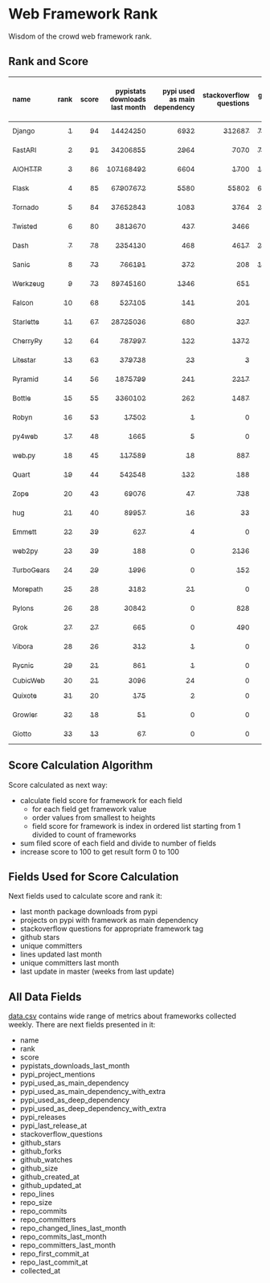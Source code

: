 # Web Framework Rank
Wisdom of the crowd web framework rank.

## Rank and Score
<sub>name</sub> | <sub>rank</sub> | <sub>score</sub> | <sub>pypistats downloads last month</sub> | <sub>pypi used as main dependency</sub> | <sub>stackoverflow questions</sub> | <sub>github stars</sub> | <sub>repo unique committers</sub> | <sub>repo changed lines last month</sub> | <sub>repo unique committers last month</sub> | <sub>repo last commit</sub>
:--- | ---: | ---: | ---: | ---: | ---: | ---: | ---: | ---: | ---: | ---:
[<sub>Django</sub>](https://github.com/django/django "first commit: 2005-07-13") | [<sub>1</sub>](# "  +0 last week") | [<sub>94</sub>](# "  +1 last week") | [<sub>14424250</sub>](# "  #7 in pypistats downloads last month +2.64% last week") | [<sub>6932</sub>](# "  #1 in pypi used as main dependency +0.55% last week") | [<sub>312687</sub>](# "  #1 in stackoverflow questions +0.02% last week") | [<sub>77997</sub>](# "  #1 in github stars +0.2% last week") | [<sub>3104</sub>](# "  #1 in repo unique committers +0.13% last week") | [<sub>3083</sub>](# "  #4 in repo changed lines last month +10.3% last week") | [<sub>36</sub>](# "  #1 in repo unique committers last month +5.88% last week") | [<sub>2024-07-12</sub>](# "▼ #5 in repo last commit 1 week ago")
[<sub>FastAPI</sub>](https://github.com/tiangolo/fastapi "first commit: 2018-12-05; uses: Starlette") | [<sub>2</sub>](# "  +0 last week") | [<sub>91</sub>](# "  +1 last week") | [<sub>34206855</sub>](# "  #5 in pypistats downloads last month +1.42% last week") | [<sub>2964</sub>](# "  #4 in pypi used as main dependency +0.78% last week") | [<sub>7070</sub>](# "  #3 in stackoverflow questions +0.45% last week") | [<sub>73500</sub>](# "  #2 in github stars +0.37% last week") | [<sub>659</sub>](# "  #4 in repo unique committers +0.15% last week") | [<sub>3172</sub>](# "▲ #3 in repo changed lines last month +29.84% last week") | [<sub>12</sub>](# "  #2 in repo unique committers last month -20.0% last week") | [<sub>2024-07-12</sub>](# "▼ #5 in repo last commit 1 week ago")
[<sub>AIOHTTP</sub>](https://github.com/aio-libs/aiohttp "first commit: 2013-10-01") | [<sub>3</sub>](# "▲ +1 last week") | [<sub>86</sub>](# "▲ +1 last week") | [<sub>107168492</sub>](# "  #1 in pypistats downloads last month +1.63% last week") | [<sub>6604</sub>](# "  #2 in pypi used as main dependency +0.52% last week") | [<sub>1700</sub>](# "  #9 in stackoverflow questions -0.06% last week") | [<sub>14797</sub>](# "  #7 in github stars +0.14% last week") | [<sub>753</sub>](# "  #3 in repo unique committers +0.13% last week") | [<sub>358</sub>](# "  #12 in repo changed lines last month +46.12% last week") | [<sub>4</sub>](# "▲ #9 in repo unique committers last month +33.33% last week") | [<sub>2024-07-13</sub>](# "  #1 in repo last commit 1 week ago")
[<sub>Flask</sub>](https://github.com/pallets/flask "first commit: 2010-04-06; uses: Werkzeug") | [<sub>4</sub>](# "▼ -1 last week") | [<sub>85</sub>](# "▼ -1 last week") | [<sub>67907672</sub>](# "  #3 in pypistats downloads last month +2.2% last week") | [<sub>5580</sub>](# "  #3 in pypi used as main dependency +0.29% last week") | [<sub>55802</sub>](# "  #2 in stackoverflow questions +0.03% last week") | [<sub>67048</sub>](# "  #3 in github stars +0.07% last week") | [<sub>848</sub>](# "  #2 in repo unique committers +0.0% last week") | [<sub>332</sub>](# "  #13 in repo changed lines last month +315.0% last week") | [<sub>3</sub>](# "▼ #11 in repo unique committers last month -25.0% last week") | [<sub>2024-07-11</sub>](# "▼ #5 in repo last commit 1 week ago")
[<sub>Tornado</sub>](https://github.com/tornadoweb/tornado "first commit: 2009-09-09") | [<sub>5</sub>](# "  +0 last week") | [<sub>84</sub>](# "  +0 last week") | [<sub>37652843</sub>](# "  #4 in pypistats downloads last month +2.25% last week") | [<sub>1083</sub>](# "  #6 in pypi used as main dependency +0.46% last week") | [<sub>3764</sub>](# "  #5 in stackoverflow questions +0.0% last week") | [<sub>21614</sub>](# "  #4 in github stars +0.0% last week") | [<sub>458</sub>](# "  #6 in repo unique committers +0.22% last week") | [<sub>1644</sub>](# "▼ #7 in repo changed lines last month -40.56% last week") | [<sub>4</sub>](# "  #9 in repo unique committers last month +0.0% last week") | [<sub>2024-07-11</sub>](# "▼ #5 in repo last commit 1 week ago")
[<sub>Twisted</sub>](https://github.com/twisted/twisted "first commit: 2001-07-09") | [<sub>6</sub>](# "  +0 last week") | [<sub>80</sub>](# "  +1 last week") | [<sub>3813670</sub>](# "  #8 in pypistats downloads last month +1.26% last week") | [<sub>437</sub>](# "  #9 in pypi used as main dependency +0.23% last week") | [<sub>3466</sub>](# "  #6 in stackoverflow questions -0.03% last week") | [<sub>5499</sub>](# "  #15 in github stars +0.13% last week") | [<sub>321</sub>](# "  #9 in repo unique committers +0.0% last week") | [<sub>10306</sub>](# "  #1 in repo changed lines last month -10.84% last week") | [<sub>7</sub>](# "  #5 in repo unique committers last month +0.0% last week") | [<sub>2024-07-08</sub>](# "▼ #5 in repo last commit 1 week ago")
[<sub>Dash</sub>](https://github.com/plotly/dash "first commit: 2015-04-10") | [<sub>7</sub>](# "  +0 last week") | [<sub>78</sub>](# "  -1 last week") | [<sub>2354130</sub>](# "  #10 in pypistats downloads last month +2.37% last week") | [<sub>468</sub>](# "  #8 in pypi used as main dependency +0.43% last week") | [<sub>4617</sub>](# "  #4 in stackoverflow questions +0.0% last week") | [<sub>20883</sub>](# "  #5 in github stars +0.12% last week") | [<sub>196</sub>](# "  #15 in repo unique committers +0.0% last week") | [<sub>1408</sub>](# "▼ #9 in repo changed lines last month -32.41% last week") | [<sub>6</sub>](# "▼ #6 in repo unique committers last month -25.0% last week") | [<sub>2024-07-11</sub>](# "▼ #5 in repo last commit 1 week ago")
[<sub>Sanic</sub>](https://github.com/sanic-org/sanic "first commit: 2016-05-26") | [<sub>8</sub>](# "  +0 last week") | [<sub>73</sub>](# "  -3 last week") | [<sub>766191</sub>](# "▼ #13 in pypistats downloads last month -3.52% last week") | [<sub>372</sub>](# "  #10 in pypi used as main dependency +0.81% last week") | [<sub>208</sub>](# "  #18 in stackoverflow questions +0.0% last week") | [<sub>17889</sub>](# "  #6 in github stars +0.1% last week") | [<sub>381</sub>](# "  #7 in repo unique committers +0.0% last week") | [<sub>4248</sub>](# "  #2 in repo changed lines last month +0.0% last week") | [<sub>5</sub>](# "  #8 in repo unique committers last month +0.0% last week") | [<sub>2024-06-30</sub>](# "▼ #13 in repo last commit 2 weeks ago")
[<sub>Werkzeug</sub>](https://github.com/pallets/werkzeug "first commit: 2007-05-04; used by: Flask and Quart") | [<sub>9</sub>](# "  +0 last week") | [<sub>73</sub>](# "  -2 last week") | [<sub>89745160</sub>](# "  #2 in pypistats downloads last month +2.32% last week") | [<sub>1346</sub>](# "  #5 in pypi used as main dependency +0.37% last week") | [<sub>651</sub>](# "  #15 in stackoverflow questions +0.15% last week") | [<sub>6588</sub>](# "  #12 in github stars +0.03% last week") | [<sub>503</sub>](# "  #5 in repo unique committers +0.0% last week") | [<sub>52</sub>](# "  #14 in repo changed lines last month +0.0% last week") | [<sub>3</sub>](# "  #11 in repo unique committers last month +0.0% last week") | [<sub>2024-07-02</sub>](# "▼ #13 in repo last commit 2 weeks ago")
[<sub>Falcon</sub>](https://github.com/falconry/falcon "first commit: 2012-12-06; used by: hug") | [<sub>10</sub>](# "▲ +4 last week") | [<sub>68</sub>](# "▲ +7 last week") | [<sub>527105</sub>](# "  #15 in pypistats downloads last month +5.76% last week") | [<sub>141</sub>](# "  #13 in pypi used as main dependency +0.0% last week") | [<sub>201</sub>](# "  #19 in stackoverflow questions +0.0% last week") | [<sub>9446</sub>](# "  #9 in github stars +0.06% last week") | [<sub>212</sub>](# "  #13 in repo unique committers +0.95% last week") | [<sub>631</sub>](# "▲ #10 in repo changed lines last month +15675.0% last week") | [<sub>3</sub>](# "▲ #11 in repo unique committers last month +200.0% last week") | [<sub>2024-07-13</sub>](# "▲ #1 in repo last commit 1 week ago")
[<sub>Starlette</sub>](https://github.com/encode/starlette "first commit: 2018-06-25; used by: FastAPI") | [<sub>11</sub>](# "▼ -1 last week") | [<sub>67</sub>](# "▼ -2 last week") | [<sub>28725036</sub>](# "  #6 in pypistats downloads last month +3.94% last week") | [<sub>680</sub>](# "  #7 in pypi used as main dependency +0.74% last week") | [<sub>327</sub>](# "  #17 in stackoverflow questions +0.0% last week") | [<sub>9801</sub>](# "  #8 in github stars +0.33% last week") | [<sub>284</sub>](# "  #10 in repo unique committers +0.0% last week") | [<sub>4</sub>](# "  #16 in repo changed lines last month +0.0% last week") | [<sub>1</sub>](# "  #15 in repo unique committers last month +0.0% last week") | [<sub>2024-06-29</sub>](# "▼ #13 in repo last commit 3 weeks ago")
[<sub>CherryPy</sub>](https://github.com/cherrypy/cherrypy "first commit: 2004-11-20") | [<sub>12</sub>](# "▼ -1 last week") | [<sub>64</sub>](# "▼ -3 last week") | [<sub>787997</sub>](# "▲ #12 in pypistats downloads last month +3.47% last week") | [<sub>122</sub>](# "  #15 in pypi used as main dependency +0.0% last week") | [<sub>1372</sub>](# "  #11 in stackoverflow questions +0.0% last week") | [<sub>1810</sub>](# "  #21 in github stars +0.11% last week") | [<sub>152</sub>](# "  #17 in repo unique committers +0.0% last week") | [<sub>2830</sub>](# "▼ #5 in repo changed lines last month +0.0% last week") | [<sub>6</sub>](# "  #6 in repo unique committers last month +0.0% last week") | [<sub>2024-07-02</sub>](# "▼ #13 in repo last commit 2 weeks ago")
[<sub>Litestar</sub>](https://github.com/litestar-org/litestar "first commit: 2021-12-06") | [<sub>13</sub>](# "  +0 last week") | [<sub>63</sub>](# "  +0 last week") | [<sub>379738</sub>](# "  #16 in pypistats downloads last month -19.84% last week") | [<sub>23</sub>](# "  #18 in pypi used as main dependency +0.0% last week") | [<sub>3</sub>](# "  #23 in stackoverflow questions +0.0% last week") | [<sub>5141</sub>](# "  #16 in github stars +0.69% last week") | [<sub>211</sub>](# "  #14 in repo unique committers +1.44% last week") | [<sub>1532</sub>](# "▼ #8 in repo changed lines last month -29.79% last week") | [<sub>10</sub>](# "  #3 in repo unique committers last month -16.67% last week") | [<sub>2024-07-11</sub>](# "▼ #5 in repo last commit 1 week ago")
[<sub>Pyramid</sub>](https://github.com/Pylons/pyramid "first commit: 2008-07-04; used by: CubicWeb") | [<sub>14</sub>](# "▼ -2 last week") | [<sub>56</sub>](# "▼ -10 last week") | [<sub>1875799</sub>](# "  #11 in pypistats downloads last month -5.02% last week") | [<sub>241</sub>](# "  #12 in pypi used as main dependency +0.42% last week") | [<sub>2217</sub>](# "  #7 in stackoverflow questions +0.0% last week") | [<sub>3923</sub>](# "▼ #18 in github stars +0.08% last week") | [<sub>367</sub>](# "  #8 in repo unique committers +0.0% last week") | [<sub>0</sub>](# "▼ #17 in repo changed lines last month -100.0% last week") | [<sub>0</sub>](# "▼ #17 in repo unique committers last month -100.0% last week") | [<sub>2024-06-10</sub>](# "▼ #17 in repo last commit 5 weeks ago")
[<sub>Bottle</sub>](https://github.com/bottlepy/bottle "first commit: 2009-06-30") | [<sub>15</sub>](# "  +0 last week") | [<sub>55</sub>](# "  +0 last week") | [<sub>3360102</sub>](# "  #9 in pypistats downloads last month +1.09% last week") | [<sub>262</sub>](# "  #11 in pypi used as main dependency +1.16% last week") | [<sub>1487</sub>](# "  #10 in stackoverflow questions +0.0% last week") | [<sub>8338</sub>](# "  #10 in github stars +0.02% last week") | [<sub>232</sub>](# "  #12 in repo unique committers +0.0% last week") | [<sub>0</sub>](# "▲ #17 in repo changed lines last month +100% last week") | [<sub>0</sub>](# "▲ #17 in repo unique committers last month +100% last week") | [<sub>2024-01-03</sub>](# "  #25 in repo last commit 28 weeks ago")
[<sub>Robyn</sub>](https://github.com/sansyrox/robyn "first commit: 2021-05-22") | [<sub>16</sub>](# "  +0 last week") | [<sub>53</sub>](# "  +1 last week") | [<sub>17502</sub>](# "  #21 in pypistats downloads last month +13.16% last week") | [<sub>1</sub>](# "  #25 in pypi used as main dependency +0.0% last week") | [<sub>0</sub>](# "  #24 in stackoverflow questions +100% last week") | [<sub>3924</sub>](# "▲ #17 in github stars +0.64% last week") | [<sub>69</sub>](# "  #22 in repo unique committers +2.99% last week") | [<sub>443</sub>](# "  #11 in repo changed lines last month -34.27% last week") | [<sub>8</sub>](# "▲ #4 in repo unique committers last month +33.33% last week") | [<sub>2024-07-13</sub>](# "  #1 in repo last commit 1 week ago")
[<sub>py4web</sub>](https://github.com/web2py/py4web "first commit: 2019-03-25") | [<sub>17</sub>](# "▲ +1 last week") | [<sub>48</sub>](# "▲ +1 last week") | [<sub>1665</sub>](# "  #25 in pypistats downloads last month +7.49% last week") | [<sub>5</sub>](# "  #22 in pypi used as main dependency +0.0% last week") | [<sub>0</sub>](# "  #24 in stackoverflow questions +100% last week") | [<sub>239</sub>](# "  #27 in github stars +0.42% last week") | [<sub>73</sub>](# "  #21 in repo unique committers +0.0% last week") | [<sub>1964</sub>](# "▲ #6 in repo changed lines last month +11.91% last week") | [<sub>2</sub>](# "▼ #14 in repo unique committers last month +0.0% last week") | [<sub>2024-07-13</sub>](# "  #1 in repo last commit 1 week ago")
[<sub>web.py</sub>](https://github.com/webpy/webpy "first commit: 1970-01-01") | [<sub>18</sub>](# "▲ +1 last week") | [<sub>45</sub>](# "▲ +1 last week") | [<sub>117589</sub>](# "  #17 in pypistats downloads last month -11.27% last week") | [<sub>18</sub>](# "  #20 in pypi used as main dependency +0.0% last week") | [<sub>887</sub>](# "  #12 in stackoverflow questions +0.0% last week") | [<sub>5882</sub>](# "  #13 in github stars +0.05% last week") | [<sub>97</sub>](# "  #20 in repo unique committers +0.0% last week") | [<sub>0</sub>](# "▲ #17 in repo changed lines last month +100% last week") | [<sub>0</sub>](# "▲ #17 in repo unique committers last month +100% last week") | [<sub>2024-04-30</sub>](# "  #22 in repo last commit 11 weeks ago")
[<sub>Quart</sub>](https://github.com/pallets/quart "first commit: 2017-05-14; uses: Werkzeug") | [<sub>19</sub>](# "▲ +1 last week") | [<sub>44</sub>](# "▲ +0 last week") | [<sub>542548</sub>](# "  #14 in pypistats downloads last month +6.24% last week") | [<sub>132</sub>](# "  #14 in pypi used as main dependency +0.0% last week") | [<sub>188</sub>](# "  #20 in stackoverflow questions +0.53% last week") | [<sub>2769</sub>](# "  #19 in github stars +0.54% last week") | [<sub>105</sub>](# "  #19 in repo unique committers +0.0% last week") | [<sub>0</sub>](# "▲ #17 in repo changed lines last month +100% last week") | [<sub>0</sub>](# "▲ #17 in repo unique committers last month +100% last week") | [<sub>2024-05-19</sub>](# "  #19 in repo last commit 8 weeks ago")
[<sub>Zope</sub>](https://github.com/zopefoundation/Zope "first commit: 1996-06-17") | [<sub>20</sub>](# "▼ -3 last week") | [<sub>43</sub>](# "▼ -9 last week") | [<sub>69076</sub>](# "  #19 in pypistats downloads last month +33.37% last week") | [<sub>47</sub>](# "  #16 in pypi used as main dependency +0.0% last week") | [<sub>738</sub>](# "  #14 in stackoverflow questions -0.14% last week") | [<sub>350</sub>](# "  #26 in github stars +0.29% last week") | [<sub>177</sub>](# "  #16 in repo unique committers +0.0% last week") | [<sub>0</sub>](# "▼ #17 in repo changed lines last month -100.0% last week") | [<sub>0</sub>](# "▼ #17 in repo unique committers last month -100.0% last week") | [<sub>2024-06-12</sub>](# "▼ #17 in repo last commit 5 weeks ago")
[<sub>hug</sub>](https://github.com/hugapi/hug "first commit: 2015-07-17; uses: Falcon") | [<sub>21</sub>](# "  +0 last week") | [<sub>40</sub>](# "  +0 last week") | [<sub>89957</sub>](# "  #18 in pypistats downloads last month +17.65% last week") | [<sub>16</sub>](# "  #21 in pypi used as main dependency +0.0% last week") | [<sub>33</sub>](# "  #22 in stackoverflow questions +0.0% last week") | [<sub>6854</sub>](# "  #11 in github stars +0.03% last week") | [<sub>125</sub>](# "  #18 in repo unique committers +0.0% last week") | [<sub>0</sub>](# "▲ #17 in repo changed lines last month +100% last week") | [<sub>0</sub>](# "▲ #17 in repo unique committers last month +100% last week") | [<sub>2023-06-30</sub>](# "  #26 in repo last commit 55 weeks ago")
[<sub>Emmett</sub>](https://github.com/emmett-framework/emmett "first commit: 2014-10-22") | [<sub>22</sub>](# "▲ +2 last week") | [<sub>39</sub>](# "▲ +11 last week") | [<sub>627</sub>](# "  #28 in pypistats downloads last month +5.38% last week") | [<sub>4</sub>](# "  #23 in pypi used as main dependency +0.0% last week") | [<sub>0</sub>](# "  #24 in stackoverflow questions +100% last week") | [<sub>1031</sub>](# "  #22 in github stars +0.39% last week") | [<sub>26</sub>](# "  #28 in repo unique committers +0.0% last week") | [<sub>34</sub>](# "▲ #15 in repo changed lines last month +100% last week") | [<sub>1</sub>](# "▲ #15 in repo unique committers last month +100% last week") | [<sub>2024-07-07</sub>](# "▲ #5 in repo last commit 1 week ago")
[<sub>web2py</sub>](https://github.com/web2py/web2py "first commit: 2011-11-23") | [<sub>23</sub>](# "▼ -1 last week") | [<sub>39</sub>](# "▼ +1 last week") | [<sub>188</sub>](# "▲ #30 in pypistats downloads last month +11.24% last week") | [<sub>0</sub>](# "  #28 in pypi used as main dependency +100% last week") | [<sub>2136</sub>](# "  #8 in stackoverflow questions +0.0% last week") | [<sub>2097</sub>](# "  #20 in github stars +0.14% last week") | [<sub>276</sub>](# "  #11 in repo unique committers +0.0% last week") | [<sub>0</sub>](# "▲ #17 in repo changed lines last month +100% last week") | [<sub>0</sub>](# "▲ #17 in repo unique committers last month +100% last week") | [<sub>2024-05-18</sub>](# "  #19 in repo last commit 9 weeks ago")
[<sub>TurboGears</sub>](https://github.com/TurboGears/tg2 "first commit: 2007-06-27") | [<sub>24</sub>](# "▼ -1 last week") | [<sub>29</sub>](# "▼ +0 last week") | [<sub>1996</sub>](# "  #24 in pypistats downloads last month +4.12% last week") | [<sub>0</sub>](# "  #28 in pypi used as main dependency +100% last week") | [<sub>152</sub>](# "  #21 in stackoverflow questions +0.0% last week") | [<sub>800</sub>](# "  #23 in github stars -0.12% last week") | [<sub>38</sub>](# "  #24 in repo unique committers +0.0% last week") | [<sub>0</sub>](# "▲ #17 in repo changed lines last month +100% last week") | [<sub>0</sub>](# "▲ #17 in repo unique committers last month +100% last week") | [<sub>2024-03-25</sub>](# "  #23 in repo last commit 16 weeks ago")
[<sub>Morepath</sub>](https://github.com/morepath/morepath "first commit: 2013-07-17") | [<sub>25</sub>](# "▲ +1 last week") | [<sub>28</sub>](# "▲ +0 last week") | [<sub>3182</sub>](# "  #22 in pypistats downloads last month -38.82% last week") | [<sub>21</sub>](# "  #19 in pypi used as main dependency +0.0% last week") | [<sub>0</sub>](# "  #24 in stackoverflow questions +100% last week") | [<sub>394</sub>](# "  #25 in github stars +0.0% last week") | [<sub>28</sub>](# "  #26 in repo unique committers +0.0% last week") | [<sub>0</sub>](# "▲ #17 in repo changed lines last month +100% last week") | [<sub>0</sub>](# "▲ #17 in repo unique committers last month +100% last week") | [<sub>2022-05-29</sub>](# "  #27 in repo last commit 111 weeks ago")
[<sub>Pylons</sub>](https://github.com/Pylons/pylons "first commit: 2006-02-18") | [<sub>26</sub>](# "▼ -1 last week") | [<sub>28</sub>](# "▼ +0 last week") | [<sub>30842</sub>](# "  #20 in pypistats downloads last month +44.07% last week") | [<sub>0</sub>](# "  #28 in pypi used as main dependency +100% last week") | [<sub>828</sub>](# "  #13 in stackoverflow questions +0.0% last week") | [<sub>231</sub>](# "  #28 in github stars +0.0% last week") | [<sub>36</sub>](# "  #25 in repo unique committers +0.0% last week") | [<sub>0</sub>](# "▲ #17 in repo changed lines last month +100% last week") | [<sub>0</sub>](# "▲ #17 in repo unique committers last month +100% last week") | [<sub>2018-01-12</sub>](# "  #31 in repo last commit 340 weeks ago")
[<sub>Grok</sub>](https://github.com/zopefoundation/grok "first commit: 2006-10-14") | [<sub>27</sub>](# "  +0 last week") | [<sub>27</sub>](# "  +0 last week") | [<sub>665</sub>](# "  #27 in pypistats downloads last month -13.86% last week") | [<sub>0</sub>](# "  #28 in pypi used as main dependency +100% last week") | [<sub>490</sub>](# "  #16 in stackoverflow questions -0.2% last week") | [<sub>26</sub>](# "  #32 in github stars +0.0% last week") | [<sub>45</sub>](# "  #23 in repo unique committers +0.0% last week") | [<sub>0</sub>](# "▲ #17 in repo changed lines last month +100% last week") | [<sub>0</sub>](# "▲ #17 in repo unique committers last month +100% last week") | [<sub>2024-05-08</sub>](# "  #21 in repo last commit 10 weeks ago")
[<sub>Vibora</sub>](https://github.com/vibora-io/vibora "first commit: 2018-06-13") | [<sub>28</sub>](# "  +0 last week") | [<sub>26</sub>](# "  +1 last week") | [<sub>312</sub>](# "  #29 in pypistats downloads last month +9.47% last week") | [<sub>1</sub>](# "  #25 in pypi used as main dependency +0.0% last week") | [<sub>0</sub>](# "  #24 in stackoverflow questions +100% last week") | [<sub>5673</sub>](# "  #14 in github stars +0.0% last week") | [<sub>27</sub>](# "  #27 in repo unique committers +0.0% last week") | [<sub>0</sub>](# "▲ #17 in repo changed lines last month +100% last week") | [<sub>0</sub>](# "▲ #17 in repo unique committers last month +100% last week") | [<sub>2019-02-11</sub>](# "  #30 in repo last commit 283 weeks ago")
[<sub>Pycnic</sub>](https://github.com/nullism/pycnic "first commit: 2015-11-04") | [<sub>29</sub>](# "  +0 last week") | [<sub>21</sub>](# "  +0 last week") | [<sub>861</sub>](# "  #26 in pypistats downloads last month -0.69% last week") | [<sub>1</sub>](# "  #25 in pypi used as main dependency +0.0% last week") | [<sub>0</sub>](# "  #24 in stackoverflow questions +100% last week") | [<sub>159</sub>](# "  #29 in github stars +0.0% last week") | [<sub>11</sub>](# "  #29 in repo unique committers +0.0% last week") | [<sub>0</sub>](# "▲ #17 in repo changed lines last month +100% last week") | [<sub>0</sub>](# "▲ #17 in repo unique committers last month +100% last week") | [<sub>2022-04-05</sub>](# "  #28 in repo last commit 119 weeks ago")
[<sub>CubicWeb</sub>](https://forge.extranet.logilab.fr/cubicweb/cubicweb "uses: Pyramid") | [<sub>30</sub>](# "▲ +1 last week") | [<sub>21</sub>](# "▲ +1 last week") | [<sub>3096</sub>](# "  #23 in pypistats downloads last month -15.55% last week") | [<sub>24</sub>](# "  #17 in pypi used as main dependency +0.0% last week") | [<sub>0</sub>](# "  #24 in stackoverflow questions +100% last week") | [<sub>0</sub>](# "  #33 in github stars +100% last week") | [<sub>0</sub>](# "  #33 in repo unique committers +100% last week") | [<sub>0</sub>](# "▲ #17 in repo changed lines last month +100% last week") | [<sub>0</sub>](# "▲ #17 in repo unique committers last month +100% last week") | [<sub></sub>](# "  #32 in repo last commit")
[<sub>Quixote</sub>](https://github.com/nascheme/quixote "first commit: 2006-03-16") | [<sub>31</sub>](# "▼ -1 last week") | [<sub>20</sub>](# "▼ +0 last week") | [<sub>175</sub>](# "▼ #31 in pypistats downloads last month +2.94% last week") | [<sub>2</sub>](# "  #24 in pypi used as main dependency +0.0% last week") | [<sub>0</sub>](# "  #24 in stackoverflow questions +100% last week") | [<sub>82</sub>](# "  #30 in github stars +0.0% last week") | [<sub>6</sub>](# "  #30 in repo unique committers +0.0% last week") | [<sub>0</sub>](# "▲ #17 in repo changed lines last month +100% last week") | [<sub>0</sub>](# "▲ #17 in repo unique committers last month +100% last week") | [<sub>2024-03-01</sub>](# "  #24 in repo last commit 20 weeks ago")
[<sub>Growler</sub>](https://github.com/pyGrowler/Growler "first commit: 2014-08-17") | [<sub>32</sub>](# "  +0 last week") | [<sub>18</sub>](# "  +1 last week") | [<sub>51</sub>](# "  #33 in pypistats downloads last month -26.09% last week") | [<sub>0</sub>](# "  #28 in pypi used as main dependency +100% last week") | [<sub>0</sub>](# "  #24 in stackoverflow questions +100% last week") | [<sub>686</sub>](# "  #24 in github stars +0.0% last week") | [<sub>6</sub>](# "  #30 in repo unique committers +0.0% last week") | [<sub>0</sub>](# "▲ #17 in repo changed lines last month +100% last week") | [<sub>0</sub>](# "▲ #17 in repo unique committers last month +100% last week") | [<sub>2020-03-08</sub>](# "  #29 in repo last commit 227 weeks ago")
[<sub>Giotto</sub>](https://github.com/priestc/giotto "first commit: 2012-02-26") | [<sub>33</sub>](# "  +0 last week") | [<sub>13</sub>](# "  +0 last week") | [<sub>67</sub>](# "  #32 in pypistats downloads last month -22.99% last week") | [<sub>0</sub>](# "  #28 in pypi used as main dependency +100% last week") | [<sub>0</sub>](# "  #24 in stackoverflow questions +100% last week") | [<sub>59</sub>](# "  #31 in github stars +0.0% last week") | [<sub>3</sub>](# "  #32 in repo unique committers +0.0% last week") | [<sub>0</sub>](# "▲ #17 in repo changed lines last month +100% last week") | [<sub>0</sub>](# "▲ #17 in repo unique committers last month +100% last week") | [<sub>2013-10-07</sub>](# "  #32 in repo last commit 562 weeks ago")

## Score Calculation Algorithm
Score calculated as next way:
- calculate field score for framework for each field
  - for each field get framework value
  - order values from smallest to heights
  - field score for framework is index in ordered list starting from 1 divided to count of frameworks
- sum filed score of each field and divide to number of fields
- increase score to 100 to get result form 0 to 100

## Fields Used for Score Calculation
Next fields used to calculate score and rank it:
- last month package downloads from pypi
- projects on pypi with framework as main dependency
- stackoverflow questions for appropriate framework tag
- github stars
- unique committers
- lines updated last month
- unique committers last month
- last update in master (weeks from last update)

## All Data Fields
[data.csv](data.csv) contains wide range of metrics about frameworks collected weekly.
There are next fields presented in it: 

- name
- rank
- score
- pypistats_downloads_last_month
- pypi_project_mentions
- pypi_used_as_main_dependency
- pypi_used_as_main_dependency_with_extra
- pypi_used_as_deep_dependency
- pypi_used_as_deep_dependency_with_extra
- pypi_releases
- pypi_last_release_at
- stackoverflow_questions
- github_stars
- github_forks
- github_watches
- github_size
- github_created_at
- github_updated_at
- repo_lines
- repo_size
- repo_commits
- repo_committers
- repo_changed_lines_last_month
- repo_commits_last_month
- repo_committers_last_month
- repo_first_commit_at
- repo_last_commit_at
- collected_at
